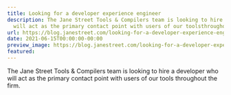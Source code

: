 ```yaml
---
title: Looking for a developer experience engineer
description: The Jane Street Tools & Compilers team is looking to hire a developerwho
  will act as the primary contact point with users of our toolsthroughout the firm.
url: https://blog.janestreet.com/looking-for-a-developer-experience-engineer-index/
date: 2021-06-15T00:00:00-00:00
preview_image: https://blog.janestreet.com/looking-for-a-developer-experience-engineer-index/generic_tech.jpg
featured:
---
```


<p>The Jane Street Tools &amp; Compilers team is looking to hire a developer
who will act as the primary contact point with users of our tools
throughout the firm.</p>
